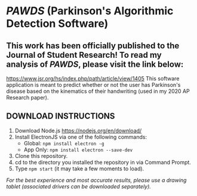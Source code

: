 # *PAWDS* (Parkinson's Algorithmic Detection Software)
## This work has been officially published to the Journal of Student Research! To read my analysis of *PAWDS*, please visit the link below:
https://www.jsr.org/hs/index.php/path/article/view/1405
This software application is meant to predict whether or not the user has Parkinson's disease based on the kinematics of their handwriting (used in my 2020 AP Research paper).

## DOWNLOAD INSTRUCTIONS
1) Download Node.js https://nodejs.org/en/download/
2) Install ElectronJS via one of the following commands:
   - Global: `npm install electron -g`
   - App Only: `npm install electron --save-dev`
3) Clone this repository.
4) cd to the directory you installed the repository in via Command Prompt.
5) Type `npm start` (it may take a few moments to load).

*For the best experience and most accurate results, please use a drawing tablet (associated drivers can be downloaded separately).* 
